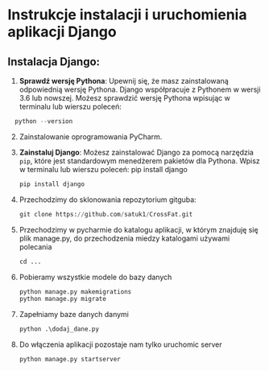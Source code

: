 # Instrukcje instalacji i uruchomienia aplikacji Django

## Instalacja Django:

1. **Sprawdź wersję Pythona**: Upewnij się, że masz zainstalowaną odpowiednią wersję Pythona. Django współpracuje z Pythonem w wersji 3.6 lub nowszej. Możesz sprawdzić wersję Pythona wpisując w terminalu lub wierszu poleceń:
```python
  python --version
```
2. Zainstalowanie oprogramowania PyCharm.

3. **Zainstaluj Django**: Możesz zainstalować Django za pomocą narzędzia `pip`, które jest standardowym menedżerem pakietów dla Pythona. Wpisz w terminalu lub wierszu poleceń:
pip install django
   ```python
   pip install django

4. Przechodzimy do sklonowania repozytorium gitguba:
   ```python
   git clone https://github.com/satuk1/CrossFat.git

5. Przechodzimy w pycharmie do katalogu aplikacji, w którym znajduję się plik manage.py, do przechodzenia miedzy katalogami używami polecania
   ```python
   cd ...

6. Pobieramy wszystkie modele do bazy danych
   ```python
   python manage.py makemigrations
   python manage.py migrate

7. Zapełniamy baze danych danymi
   ```python
   python .\dodaj_dane.py

 8. Do włączenia aplikacji pozostaje nam tylko uruchomic server
    ```python
    python manage.py startserver

